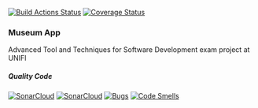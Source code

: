 [![Build Actions Status](https://github.com/pisalore/attsw-exam/workflows/build/badge.svg)](https://github.com/pisalore/attsw-exam/actions)
[![Coverage Status](https://coveralls.io/repos/github/pisalore/attsw-exam/badge.svg)](https://coveralls.io/github/pisalore/attsw-exam)
### Museum App
Advanced Tool and Techniques for Software Development exam project at UNIFI

##### Quality Code
[![SonarCloud](https://sonarcloud.io/images/project_badges/sonarcloud-white.svg)](https://sonarcloud.io/dashboard?id=pisalore_attsw-exam)
[![SonarCloud](https://sonarcloud.io/images/project_badges/sonarcloud-white.svg)](https://sonarcloud.io/dashboard?id=pisalore_attsw-exam)
[![Bugs](https://sonarcloud.io/api/project_badges/measure?project=pisalore_attsw-exam&metric=bugs)](https://sonarcloud.io/dashboard?id=pisalore_attsw-exam)
[![Code Smells](https://sonarcloud.io/api/project_badges/measure?project=pisalore_attsw-exam&metric=code_smells)](https://sonarcloud.io/dashboard?id=pisalore_attsw-exam)
